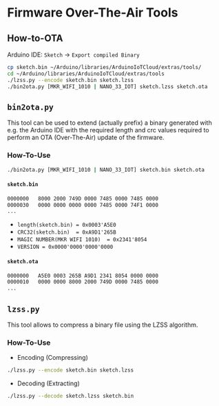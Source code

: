 Firmware Over-The-Air Tools
===========================

## How-to-OTA

Arduino IDE: `Sketch` -> `Export compiled Binary`
```bash
cp sketch.bin ~/Arduino/libraries/ArduinoIoTCloud/extras/tools/
cd ~/Arduino/libraries/ArduinoIoTCloud/extras/tools
./lzss.py --encode sketch.bin sketch.lzss
./bin2ota.py [MKR_WIFI_1010 | NANO_33_IOT] sketch.lzss sketch.ota
```

## `bin2ota.py`
This tool can be used to extend (actually prefix) a binary generated with e.g. the Arduino IDE with the required length and crc values required to perform an OTA (Over-The-Air) update of the firmware.

### How-To-Use
```bash
./bin2ota.py [MKR_WIFI_1010 | NANO_33_IOT] sketch.bin sketch.ota
```
#### `sketch.bin`
```bash
0000000   8000 2000 749D 0000 7485 0000 7485 0000
0000030   0000 0000 0000 0000 7485 0000 74F1 0000
...
```
* `length(sketch.bin) = 0x0003'A5E0`
* `CRC32(sketch.bin)  = 0xA9D1'265B`
* `MAGIC NUMBER(MKR WIFI 1010)  = 0x2341'8054`
* `VERSION = 0x0000'0000'0000'0000`

#### `sketch.ota`
```bash
0000000   A5E0 0003 265B A9D1 2341 8054 0000 0000
0000010   0000 0000 8000 2000 749D 0000 7485 0000
...
```

## `lzss.py`
This tool allows to compress a binary file using the LZSS algorithm.

### How-To-Use
* Encoding (Compressing)
```bash
./lzss.py --encode sketch.bin sketch.lzss
```
* Decoding (Extracting)
```bash
./lzss.py --decode sketch.lzss sketch.bin
```